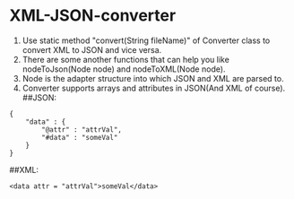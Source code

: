 # XML-JSON-converter1. Use static method "convert(String fileName)" of Converter class to convert XML to JSON and vice versa.2. There are some another functions that can help you like nodeToJson(Node node) and nodeToXML(Node node).3. Node is the adapter structure into which JSON and XML are parsed to.4. Converter supports arrays and attributes in JSON(And XML of course).##JSON: ```{  	"data" : {  		"@attr" : "attrVal",  		"#data" : "someVal"  	}  }```##XML:```<data attr = "attrVal">someVal</data>```